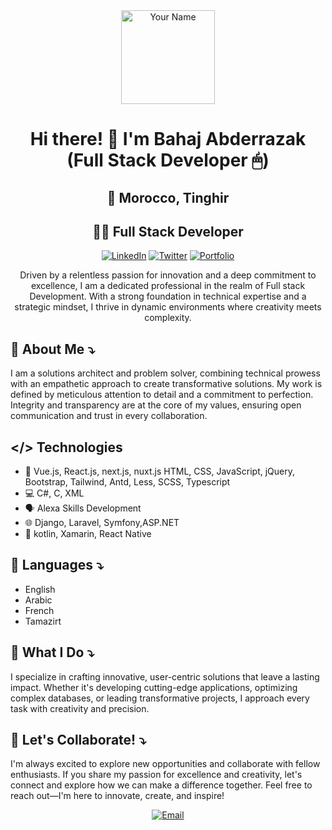 <div align="center">
  <img src="https://avatars.githubusercontent.com/u/103391379" alt="Your Name" width="150px">

# Hi there! 👋 I'm Bahaj Abderrazak (Full Stack Developer 🖱)

## 📍 Morocco, Tinghir
## 👨‍💻 Full Stack Developer

[![LinkedIn](https://img.shields.io/badge/LinkedIn-Connect-blue?logo=linkedin&style=flat-square&logoColor=white)](https://www.linkedin.com/in/abderrazak-bahaj/)
[![Twitter](https://img.shields.io/badge/Twitter-Follow-1DA1F2?logo=twitter&style=flat-square&logoColor=white)](https://twitter.com/#/)
[![Portfolio](https://img.shields.io/badge/Portfolio-Visit-ff69b4?style=flat-square&logo=portfolio&logoColor=white)](https://github.com/abderrazak-bahaj.github.io)

Driven by a relentless passion for innovation and a deep commitment to excellence, I am a dedicated professional in the realm of Full stack Development. With a strong foundation in technical expertise and a strategic mindset, I thrive in dynamic environments where creativity meets complexity.

</div>

## 🚀 About Me ⤵

I am a solutions architect and problem solver, combining technical prowess with an empathetic approach to create transformative solutions. My work is defined by meticulous attention to detail and a commitment to perfection. Integrity and transparency are at the core of my values, ensuring open communication and trust in every collaboration.


## </> Technologies

- 🌟 Vue.js, React.js, next.js, nuxt.js HTML, CSS, JavaScript, jQuery, Bootstrap, Tailwind, Antd, Less, SCSS, Typescript
- 💻 C#, C, XML
- 🗣️ Alexa Skills Development
- 🌐  Django, Laravel, Symfony,ASP.NET
- 📱 kotlin, Xamarin, React Native

## 💬 Languages ⤵

- English
- Arabic
- French
- Tamazirt

  
## 🏹 What I Do ⤵

I specialize in crafting innovative, user-centric solutions that leave a lasting impact. Whether it's developing cutting-edge applications, optimizing complex databases, or leading transformative projects, I approach every task with creativity and precision.

## 🤝 Let's Collaborate! ⤵

I'm always excited to explore new opportunities and collaborate with fellow enthusiasts. If you share my passion for excellence and creativity, let's connect and explore how we can make a difference together. Feel free to reach out—I'm here to innovate, create, and inspire!

<div align="center">
  <a href="mailto:bahaj.abderrazak@gmail.com"><img src="https://img.shields.io/badge/Email-Contact%20Me-D14836?style=flat-square&logo=gmail&logoColor=white" alt="Email"></a>
</div>
